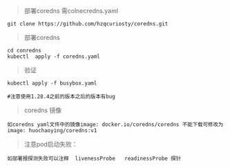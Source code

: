 > 部署coredns 需colnecredns.yaml

    git clone https://github.com/hzqcuriosty/coredns.git

> 部署coredns

    cd conredns
    kubectl  apply -f coredns.yaml
    
> 验证

    kubectl apply -f busybox.yaml
    
    #注意使用1.28.4之前的版本之后的版本有bug

>coredns 镜像

    如coredns yaml文件中的镜像image: docker.io/coredns/coredns 不能下载可修改为image: huochaoying/coredns:v1

>注意pod启动失败：

    如部署报探测失败可以注释  livenessProbe   readinessProbe 探针
